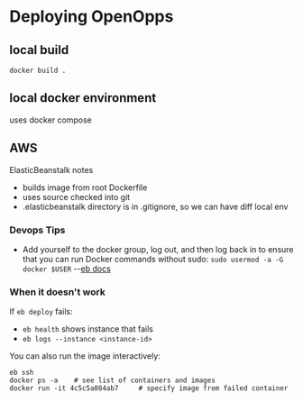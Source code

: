# Deploying OpenOpps

## local build

```
docker build .
```

## local docker environment

uses docker compose



## AWS

ElasticBeanstalk notes
- builds image from root Dockerfile
- uses source checked into git
- .elasticbeanstalk directory is in .gitignore, so we can have diff local env

### Devops Tips

- Add yourself to the docker group, log out, and then log back in to ensure that you can run Docker commands without sudo: `sudo usermod -a -G docker $USER` --[eb docs](https://docs.aws.amazon.com/elasticbeanstalk/latest/dg/create_deploy_docker-eblocal.html)


### When it doesn't work

If `eb deploy` fails:
* `eb health` shows instance that fails
* `eb logs --instance <instance-id>`

You can also run the image interactively:

```
eb ssh
docker ps -a    # see list of containers and images
docker run -it 4c5c5a084ab7     # specify image from failed container
```